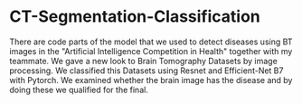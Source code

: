 # CT-Segmentation-Classification


There are code parts of the model that we used to detect diseases using BT images in the "Artificial Intelligence Competition in Health" together with my teammate. We gave a new look to Brain Tomography Datasets by image processing. We classified this Datasets using Resnet and Efficient-Net B7 with Pytorch. We examined whether the brain image has the disease and by doing these we qualified
for the final.

